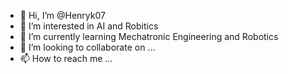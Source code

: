- 👋 Hi, I’m @Henryk07
- 👀 I’m interested in AI and Robitics
- 🌱 I’m currently learning Mechatronic Engineering and Robotics
- 💞️ I’m looking to collaborate on ...
- 📫 How to reach me ...

<!---
Henryk07/Henryk07 is a ✨ special ✨ repository because its `README.md` (this file) appears on your GitHub profile.
You can click the Preview link to take a look at your changes.
--->
